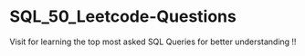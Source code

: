 # SQL_50_Leetcode-Questions
Visit for learning the top most asked SQL Queries for better understanding !!

